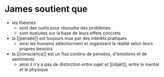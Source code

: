 # James soutient que
- les théories
  - sont des outils pour résoudre des problèmes
  - sont évaluées sur la base de leurs effets concrets
- la [[pensée]] est toujours mue par des intérêts pratiques
  - ainsi les humains sélectionnent et organisent la réalité selon leurs propres besoins
- la [[conscience]] est un flux continu de pensées, d'émotions et de sentiments
  - ainsi il n'y a pas de distinction entre sujet et [[objet]], entre le mental et le physique